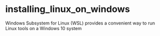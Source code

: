 # installing_linux_on_windows
Windows Subsystem for Linux (WSL) provides a convenient way to run Linux tools on a Windows 10 system
